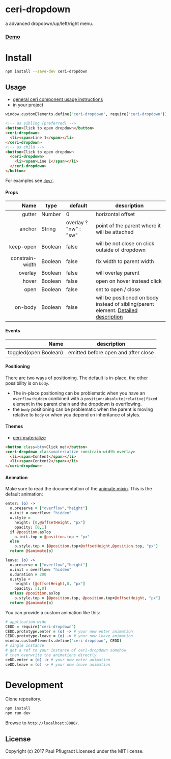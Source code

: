 # ceri-dropdown

a advanced dropdown/up/left/right menu.

### [Demo](https://ceri-comps.github.io/ceri-dropdown)

# Install

```sh
npm install --save-dev ceri-dropdown
```

## Usage
- [general ceri component usage instructions](https://github.com/cerijs/ceri#i-want-to-use-a-component-built-with-ceri)
- in your project
```coffee
window.customElements.define("ceri-dropdown", require("ceri-dropdown"))
```
```html
<!-- as sibling (preferred) -->
<button>Click to open dropdown</button>
<ceri-dropdown>
  <li><span>Line 1</span></li>
</ceri-dropdown>
<!-- as child -->
<button>Click to open dropdown
  <ceri-dropdown>
    <li><span>Line 1</span></li>
  </ceri-dropdown>
</button>
```

For examples see [`dev/`](dev/).

#### Props
Name | type | default | description
---:| --- | ---| ---
gutter | Number | 0 | horizontal offset
anchor | String | overlay ? "nw" : "sw" | point of the parent where it will be attached
keep-open | Boolean | false | will be not close on click outside of dropdown
constrain-width | Boolean | false | fix width to parent width
overlay | Boolean | false | will overlay parent
hover | Boolean | false | open on hover instead click
open | Boolean | false | set to open / close
on-body | Boolean | false | will be positioned on body instead of sibling/parent element. [Detailed description](#positioning)

#### Events
Name |  description
---:| ---
toggled(open:Boolean) | emitted before open and after close

#### Positioning
There are two ways of positioning. The default is in-place, the other possibility is on `body`.
- The in-place positioning can be problematic when you have an `overflow:hidden` combined with a `position:absolute|relative|fixed` element in the parent chain and the dropdown is overflowing.
- the `body` positioning can be problematic when the parent is moving relative to `body` or when you depend on inheritance of styles.

#### Themes
- [ceri-materialize](https://github.com/ceri-comps/ceri-materialize)
```html
<button class=btn>Click me!</button>
<ceri-dropdown class=materialize constrain-width overlay>
  <li><span>Content</span></li>
  <li><span>Content2</span></li>
</ceri-dropdown>
```

#### Animation
Make sure to read the documentation of the [animate mixin](https://github.com/cerijs/ceri#animate).
This is the default animation:
```coffee
enter: (o) ->
  o.preserve = ["overflow","height"]
  o.init = overflow: "hidden"
  o.style = 
    height: [0,@offsetHeight, "px"]
    opacity: [0,1]
  if @position.asTop
    o.init.top = @position.top + "px"
  else
    o.style.top = [@position.top+@offsetHeight,@position.top, "px"]
  return @$animate(o)

leave: (o) ->
  o.preserve = ["overflow","height"]
  o.init = overflow: "hidden"
  o.duration = 200
  o.style =
    height: [@offsetHeight,0, "px"]
    opacity: [1,0]
  unless @position.asTop
    o.style.top = [@position.top, @position.top+@offsetHeight, "px"]
  return @$animate(o)
```
You can provide a custom animation like this:
```coffee
# application wide
CEDD = require("ceri-dropdown")
CEDD.prototype.enter = (o) -> # your new enter animation
CEDD.prototype.leave = (o) -> # your new leave animation
window.customElements.define("ceri-dropdown", CEDD)
# single instance
# get a ref to your instance of ceri-dropdown somehow
# then overwrite the animations directly
ceDD.enter = (o) -> # your new enter animation
ceDD.leave = (o) -> # your new leave animation
```

# Development
Clone repository.
```sh
npm install
npm run dev
```
Browse to `http://localhost:8080/`.

## License
Copyright (c) 2017 Paul Pflugradt
Licensed under the MIT license.
